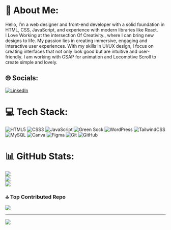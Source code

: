 # 💫 About Me:
Hello, I’m a web designer and front-end developer with a solid foundation in HTML, CSS, JavaScript, and experience with modern libraries like React.<br>I Love Working at the intersection Of Creativity., where I can bring new designs to life. My passion lies in creating immersive, engaging and interactive user experiences. With my skills in UI/UX design, I focus on creating interfaces that not only look good but are intuitive and user-friendly. I am working with GSAP for animation and Locomotive Scroll to create simple and lovely.


## 🌐 Socials:
[![LinkedIn](https://img.shields.io/badge/LinkedIn-%230077B5.svg?logo=linkedin&logoColor=white)](https://www.linkedin.com/in/hardik-chavda24) 


# 💻 Tech Stack:
![HTML5](https://img.shields.io/badge/html5-%23E34F26.svg?style=for-the-badge&logo=html5&logoColor=white) ![CSS3](https://img.shields.io/badge/css3-%231572B6.svg?style=for-the-badge&logo=css3&logoColor=white) ![JavaScript](https://img.shields.io/badge/javascript-%23323330.svg?style=for-the-badge&logo=javascript&logoColor=%23F7DF1E) ![Green Sock](https://img.shields.io/badge/green%20sock-88CE02?style=for-the-badge&logo=greensock&logoColor=white) ![WordPress](https://img.shields.io/badge/WordPress-%23117AC9.svg?style=for-the-badge&logo=WordPress&logoColor=white) ![TailwindCSS](https://img.shields.io/badge/tailwindcss-%2338B2AC.svg?style=for-the-badge&logo=tailwind-css&logoColor=white) ![MySQL](https://img.shields.io/badge/mysql-4479A1.svg?style=for-the-badge&logo=mysql&logoColor=white) ![Canva](https://img.shields.io/badge/Canva-%2300C4CC.svg?style=for-the-badge&logo=Canva&logoColor=white) ![Figma](https://img.shields.io/badge/figma-%23F24E1E.svg?style=for-the-badge&logo=figma&logoColor=white) ![Git](https://img.shields.io/badge/git-%23F05033.svg?style=for-the-badge&logo=git&logoColor=white) ![GitHub](https://img.shields.io/badge/github-%23121011.svg?style=for-the-badge&logo=github&logoColor=white)
# 📊 GitHub Stats:
![](https://github-readme-stats.vercel.app/api?username=hardikchavda24&theme=dark&hide_border=false&include_all_commits=false&count_private=false)<br/>
![](https://github-readme-streak-stats.herokuapp.com/?user=hardikchavda24&theme=dark&hide_border=false)<br/>
![](https://github-readme-stats.vercel.app/api/top-langs/?username=hardikchavda24&theme=dark&hide_border=false&include_all_commits=false&count_private=false&layout=compact)

### 🔝 Top Contributed Repo
![](https://github-contributor-stats.vercel.app/api?username=hardikchavda24&limit=5&theme=dark&combine_all_yearly_contributions=true)

---
[![](https://visitcount.itsvg.in/api?id=hardikchavda24&icon=0&color=0)](https://visitcount.itsvg.in)

<!-- Proudly created with GPRM ( https://gprm.itsvg.in ) -->
